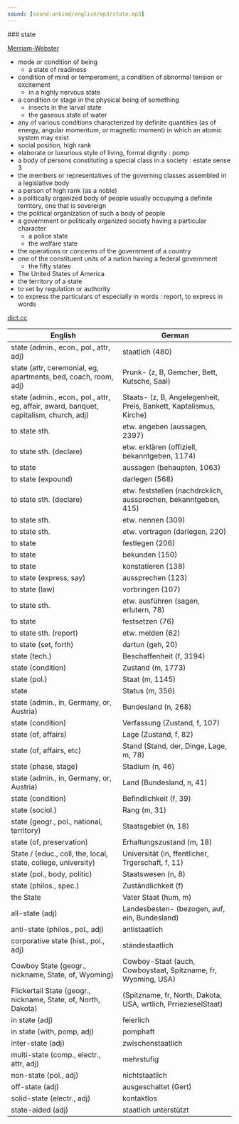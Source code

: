 ```yaml
---
sound: [sound:ankimd/english/mp3/state.mp3]
---
```


\### state

[Merriam-Webster](https://www.merriam-webster.com/dictionary/state)

- mode or condition of being
    - a state of readiness
- condition of mind or temperament, a condition of abnormal tension or excitement
    - in a highly nervous state
- a condition or stage in the physical being of something
    - insects in the larval state
    - the gaseous state of water
- any of various conditions characterized by definite quantities (as of energy, angular momentum, or magnetic moment) in which an atomic system may exist
- social position, high rank
- elaborate or luxurious style of living, formal dignity : pomp
- a body of persons constituting a special class in a society : estate sense 3
- the members or representatives of the governing classes assembled in a legislative body
- a person of high rank (as a noble)
- a politically organized body of people usually occupying a definite territory, one that is sovereign
- the political organization of such a body of people
- a government or politically organized society having a particular character
    - a police state
    - the welfare state
- the operations or concerns of the government of a country
- one of the constituent units of a nation having a federal government
    - the fifty states
- The United States of America
- the territory of a state
- to set by regulation or authority
- to express the particulars of especially in words : report, to express in words

[dict.cc](https://www.dict.cc/state)

| English        | German       |
| -------------- | ------------ |
| state (admin., econ., pol., attr, adj) | staatlich (480) |
| state (attr, ceremonial, eg, apartments, bed, coach, room, adj) | Prunk- (z, B, Gemcher, Bett, Kutsche, Saal) |
| state (admin., econ., pol., attr, eg, affair, award, banquet, capitalism, church, adj) | Staats- (z, B, Angelegenheit, Preis, Bankett, Kaptalismus, Kirche) |
| to state sth. | etw. angeben (aussagen, 2397) |
| to state sth. (declare) | etw. erklären (offiziell, bekanntgeben, 1174) |
| to state | aussagen (behaupten, 1063) |
| to state (expound) | darlegen (568) |
| to state sth. (declare) | etw. feststellen (nachdrcklich, aussprechen, bekanntgeben, 415) |
| to state sth. | etw. nennen (309) |
| to state sth. | etw. vortragen (darlegen, 220) |
| to state | festlegen (206) |
| to state | bekunden (150) |
| to state | konstatieren (138) |
| to state (express, say) | aussprechen (123) |
| to state (law) | vorbringen (107) |
| to state sth. | etw. ausführen (sagen, erlutern, 78) |
| to state | festsetzen (76) |
| to state sth. (report) | etw. melden (62) |
| to state (set, forth) | dartun (geh, 20) |
| state (tech.) | Beschaffenheit (f, 3194) |
| state (condition) | Zustand (m, 1773) |
| state (pol.) | Staat (m, 1145) |
| state | Status (m, 356) |
| state (admin., in, Germany, or, Austria) | Bundesland (n, 268) |
| state (condition) | Verfassung (Zustand, f, 107) |
| state (of, affairs) | Lage (Zustand, f, 82) |
| state (of, affairs, etc) | Stand (Stand, der, Dinge, Lage, m, 78) |
| state (phase, stage) | Stadium (n, 46) |
| state (admin., in, Germany, or, Austria) | Land (Bundesland, n, 41) |
| state (condition) | Befindlichkeit (f, 39) |
| state (sociol.) | Rang (m, 31) |
| state (geogr., pol., national, territory) | Staatsgebiet (n, 18) |
| state (of, preservation) | Erhaltungszustand (m, 18) |
| State / (educ., coll, the, local, state, college, university) | Universität (in, ffentlicher, Trgerschaft, f, 11) |
| state (pol., body, politic) | Staatswesen (n, 8) |
| state (philos., spec.) | Zuständlichkeit (f) |
| the State | Vater Staat (hum, m) |
| all-state (adj) | Landesbesten- (bezogen, auf, ein, Bundesland) |
| anti-state (philos., pol., adj) | antistaatlich |
| corporative state (hist., pol., adj) | ständestaatlich |
| Cowboy State (geogr., nickname, State, of, Wyoming) | Cowboy-Staat (auch, Cowboystaat, Spitzname, fr, Wyoming, USA) |
| Flickertail State (geogr., nickname, State, of, North, Dakota) |  (Spitzname, fr, North, Dakota, USA, wrtlich, PrriezieselStaat) |
| in state (adj) | feierlich |
| in state (with, pomp, adj) | pomphaft |
| inter-state (adj) | zwischenstaatlich |
| multi-state (comp., electr., attr, adj) | mehrstufig |
| non-state (pol., adj) | nichtstaatlich |
| off-state (adj) | ausgeschaltet (Gert) |
| solid-state (electr., adj) | kontaktlos |
| state-aided (adj) | staatlich unterstützt |
